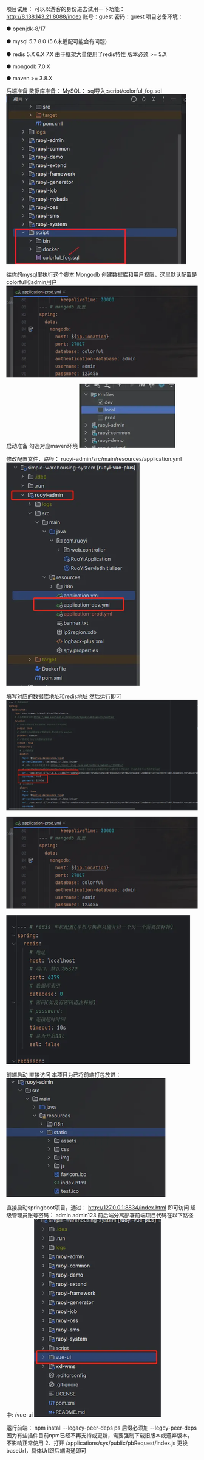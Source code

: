 
项目试用：
可以以游客的身份进去试用一下功能：
http://8.138.143.21:8088/index
账号：guest
密码：guest
项目必备环境：

● openjdk-8/17

● mysql 5.7 8.0 (5.6未适配可能会有问题)

● redis 5.X 6.X 7.X 由于框架大量使用了redis特性 版本必须 >= 5.X 

● mongodb 7.0.X

● maven >= 3.8.X

后端准备
数据库准备：
MySQL：
sql导入:script/colorful_fog.sql
![img.png](img/img.png)

往你的mysql里执行这个脚本
Mongodb
创建数据库和用户权限，这里默认配置是colorful和admin用户
![img_1.png](img/img_1.png)

启动准备
勾选对应maven环境
![img_2.png](img/img_2.png)

修改配置文件，路径： ruoyi-admin/src/main/resources/application.yml
![img_3.png](img/img_3.png)

填写对应的数据库地址和redis地址 然后运行即可
![img_4.png](img/img_4.png)

![img_5.png](img/img_5.png)

![img_6.png](img/img_6.png)

前端启动
直接访问
本项目为已将前端打包放进：
![img_7.png](img/img_7.png)

直接启动springboot项目，通过：
http://127.0.0.1:8834/index.html 即可访问
超级管理员账号密码：
admin
admin123
前后端分离部署前端项目代码在以下路径中:
/vue-ui
![img_8.png](img/img_8.png)

运行前端：
npm install --legacy-peer-deps
ps 后缀必须加 --legcy-peer-deps 因为有些插件目前npm已经不再支持或更新，需要强制下载旧版本或遗弃版本，不影响正常使用
2、打开 /applications/sys/public/pbRequest/index.js 更换baseUrl，具体Url跟后端沟通即可
